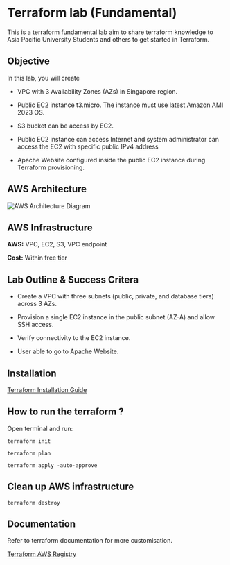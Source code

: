 
# Terraform lab (Fundamental)

This is a terraform fundamental lab aim to share terraform knowledge to Asia Pacific University Students and others to get started in Terraform.



## Objective

In this lab, you will create

-  VPC with 3 Availability Zones (AZs) in Singapore region.

-  Public EC2 instance t3.micro. The instance must use latest Amazon AMI 2023 OS.

-  S3 bucket can be access by EC2.

-  Public EC2 instance can access Internet and system administrator can access the EC2 with specific public IPv4 address

- Apache Website configured inside the public EC2 instance during Terraform provisioning.


## AWS Architecture

![AWS Architecture Diagram](https://via.placeholder.com/468x300?text=App+Screenshot+Here)


## AWS Infrastructure

**AWS:** VPC, EC2, S3, VPC endpoint

**Cost:** Within free tier




## Lab Outline & Success Critera

- Create a VPC with three subnets (public, private, and database tiers) across 3 AZs.

- Provision a single EC2 instance in the public subnet (AZ-A) and allow SSH access.

-  Verify connectivity to the EC2 instance.

-  User able to go to Apache Website.




## Installation

[Terraform Installation Guide](https://developer.hashicorp.com/terraform/tutorials/aws-get-started/install-cli)
    
## How to run the terraform ?


Open terminal and run:

```
terraform init

terraform plan

terraform apply -auto-approve
```

## Clean up AWS infrastructure

```
terraform destroy
```




## Documentation

Refer to terraform documentation for more customisation.

[Terraform AWS Registry](https://registry.terraform.io/providers/hashicorp/aws/latest/docs)

